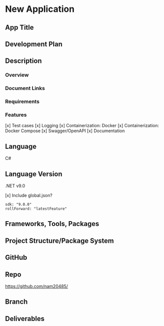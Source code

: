 # New Application

## App Title

## Development Plan

## Description

### Overview

### Document Links

### Requirements

### Features

[x] Test cases
[x] Logging
[x] Containerization: Docker
[x] Containerization: Docker Compose
[x] Swagger/OpenAPI
[x] Documentation

## Language

C#

## Language Version

.NET v9.0

[x] Include global.json?

```
sdk: "9.0.0"
rollForward: "latestFeature"
```

## Frameworks, Tools, Packages

## Project Structure/Package System

## GitHub

## Repo

<https://github.com/nam20485/>

## Branch

## Deliverables
